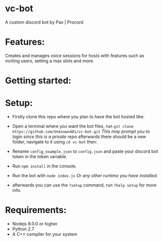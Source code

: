 # vc-bot

A custom discord bot by Pax | Procord

# Features: 
Creates and manages voice sessions for hosts with features such as inviting users, setting a max slots and more.

# Getting started:

# Setup:
- Firstly clone this repo where you plan to have the bot hosted like:
- Open a terminal where you want the bot files, run `git clone https://github.com/Unknown401/vc-bot.git` 
*This may prompt you to login since this is a private repo*
afterwards there should be a new folder, navigate to it using `cd vc-bot` then: 

- Rename `config_example.json` to `config.json` and paste your discord bot token in the token variable.
- Run `npm install` in the console.
- Run the bot with `node index.js` *Or any other runtime you have installed.*
- afterwards you can use the `?setup` command, run `?help setup` for more info.
# Requirements:
* Nodejs 8.0.0 or higher
* Python 2.7
* A C++ compiler for your system

